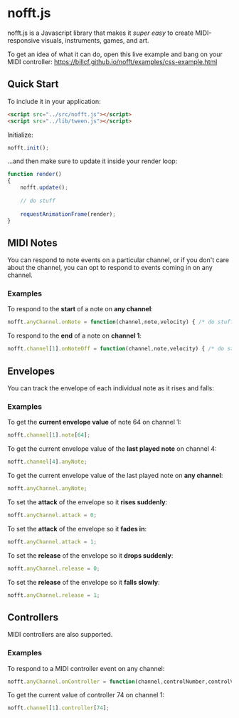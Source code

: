 # nofft.js
nofft.js is a Javascript library that makes it *super easy* to create MIDI-responsive visuals, instruments, games, and art.

To get an idea of what it can do, open this live example and bang on your MIDI controller: https://billcf.github.io/nofft/examples/css-example.html

## Quick Start

To include it in your application:

```html
<script src="../src/nofft.js"></script>
<script src="../lib/tween.js"></script>
```

Initialize:

```javascript
nofft.init();
```

...and then make sure to update it inside your render loop:

```javascript
function render() 
{								
	nofft.update();
	
	// do stuff
	
	requestAnimationFrame(render);					
}										
```
		
## MIDI Notes

You can respond to note events on a particular channel, or if you don't care about the channel, you can opt to respond to events coming in on any channel. 


### Examples

To respond to the **start** of a note on **any channel**:

```javascript
nofft.anyChannel.onNote = function(channel,note,velocity) { /* do stuff */ };
```

To respond to the **end** of a note on **channel 1**:

```javascript
nofft.channel[1].onNoteOff = function(channel,note,velocity) { /* do stuff */ };
```

## Envelopes

You can track the envelope of each individual note as it rises and falls:

### Examples

To get the **current envelope value** of note 64 on channel 1:

```javascript
nofft.channel[1].note[64];
```

To get the current envelope value of the **last played note** on channel 4:

```javascript
nofft.channel[4].anyNote;
```

To get the current envelope value of the last played note on **any channel**:

```javascript
nofft.anyChannel.anyNote;
```

To set the **attack** of the envelope so it **rises suddenly**:

```javascript
nofft.anyChannel.attack = 0;
```

To set the **attack** of the envelope so it **fades in**:

```javascript
nofft.anyChannel.attack = 1;
```

To set the **release** of the envelope so it **drops suddenly**:

```javascript
nofft.anyChannel.release = 0;
```

To set the **release** of the envelope so it **falls slowly**:

```javascript
nofft.anyChannel.release = 1;
```

## Controllers

MIDI controllers are also supported.

### Examples

To respond to a MIDI controller event on any channel:

```javascript
nofft.anyChannel.onController = function(channel,controlNumber,controlValue) { /* do stuff */ };
```

To get the current value of controller 74 on channel 1:

```javascript
nofft.channel[1].controller[74];
```




